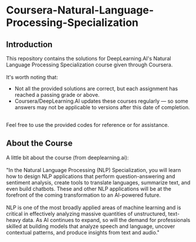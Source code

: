 # Coursera-Natural-Language-Processing-Specialization
## Introduction
This repository contains the solutions for DeepLearning.AI's Natural Language Processing Specialization course given through Coursera. <br />
<br />
It's worth noting that: <br />
- Not all the provided solutions are correct, but each assignment has reached a passing grade or above. <br />
- Coursera/DeepLearning.AI updates these courses regularly — so some answers may not be applicable to versions after this date of completion. <br />
<br />
Feel free to use the provided codes for reference or for assistance. 

## About the Course
A little bit about the course (from deeplearning.ai): <br />
<br />
"In the Natural Language Processing (NLP) Specialization, you will learn how to design NLP applications that perform question-answering and sentiment analysis, create tools to translate languages, summarize text, and even build chatbots. These and other NLP applications will be at the forefront of the coming transformation to an AI-powered future. <br />
<br />
NLP is one of the most broadly applied areas of machine learning and is critical in effectively analyzing massive quantities of unstructured, text-heavy data. As AI continues to expand, so will the demand for professionals skilled at building models that analyze speech and language, uncover contextual patterns, and produce insights from text and audio."
